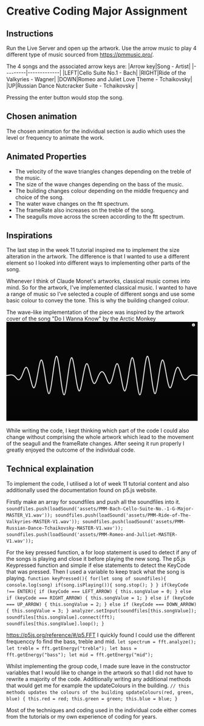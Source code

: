 # Creative Coding Major Assignment

## Instructions

Run the Live Server and open up the artwork.
Use the arrow music to play 4 different type of music sourced from <https://pmmusic.pro/>.

The 4 songs and the associated arrow keys are:
|Arrow key|Song - Artist|
|---------|-------------|
|LEFT|Cello Suite No.1 - Bach|
|RIGHT|Ride of the Valkyries - Wagner|
|DOWN|Romeo and Juliet Love Theme - Tchaikovsky|
|UP|Russian Dance Nutcracker Suite - Tchaikovsky |

Pressing the enter button would stop the song.

## Chosen animation

The chosen animation for the individual section is audio which uses the level or frequency to animate the work.

## Animated Properties

- The velocity of the wave triangles changes depending on the treble of the music.
- The size of the wave changes depending on the bass of the music.
- The building changes colour depending on the middle frequency and choice of the song.
- The water wave changes on the ftt spectrum.
- The frameRate also increases on the treble of the song.
- The seagulls move across the screen according to the ftt spectrum.

## Inspirations

The last step in the week 11 tutorial inspired me to implement the size alteration in the artwork. The difference is that I wanted to use a different element so I looked into different ways to implementing other parts of the song.

Whenever I think of Claude Monet's artworks, classical music comes into mind. So for the artwork, I've implemented classical music. I wanted to have a range of music so I've selected a couple of different songs and use some basic colour to convey the tone. This is why the building changed colour.

The wave-like implementation of the piece was inspired by the artwork cover of the song "Do I Wanna Know" by the Arctic Monkey
![Arctic Monkey Music Video](inspirations/ArcticMonkeys.PNG)

While writing the code, I kept thinking which part of the code I could also change without comprising the whole artwork which lead to the movement of the seagull and the frameRate changes.
After seeing it run properly I greatly enjoyed the outcome of the individual code.

## Technical explaination

To implement the code, I utilised a lot of week 11 tutorial content and also additionally used the documentation found on p5.js website.

Firstly make an array for soundfiles and push all the soundfiles into it.
``
  soundfiles.push(loadSound('assets/PMM-Bach-Cello-Suite-No.-1-G-Major-MASTER_V1.wav'));
  soundfiles.push(loadSound('assets/PMM-Ride-of-The-Valkyries-MASTER-V1.wav'));
  soundfiles.push(loadSound('assets/PMM-Russian-Dance-Tchaikovsky-MASTER-V1.wav'));
  soundfiles.push(loadSound('assets/PMM-Romeo-and-Julliet-MASTER-V1.wav'));
``

For the key pressed function, a for loop statement is used to detect if any of the songs is playing and close it before playing the new song. The p5.js Keypressed function and simple if else statements to detect the KeyCode that was pressed. Then I used a variable to keep track what the song is playing.
``
function keyPressed(){
  for(let song of soundfiles){
    console.log(song)
    if(song.isPlaying()){
      song.stop();
    }
  }
  if(keyCode !== ENTER){
    if (keyCode === LEFT_ARROW) {
      this.songValue = 0;
    } else if (keyCode === RIGHT_ARROW) {
      this.songValue = 1;
    }
    else if (keyCode === UP_ARROW) {
      this.songValue = 2;
    }
    else if (keyCode === DOWN_ARROW) {
      this.songValue = 3;
    }
    analyzer.setInput(soundfiles[this.songValue]);
    soundfiles[this.songValue].connect(fft);
    soundfiles[this.songValue].loop();
  }
``

<https://p5js.org/reference/#/p5.FFT>
I quickly found I could use the different frequenccy fo find the bass, treble and mid.
``
  let spectrum = fft.analyze();
  let treble = fft.getEnergy("treble");
  let bass = fft.getEnergy("bass");
  let mid = fft.getEnergy("mid");
``

Whilst implementing the group code, I made sure leave in the constructor variables that I would like to change in the artwork so that I did not have to rewrite a majority of the code. Additionally writing any additional methods that would get me for example the updateColours in the building.
``
  // this methods updates the colours of the building
  updateColours(red, green, blue) {
    this.red = red;
    this.green = green;
    this.blue = blue;
  }
``

Most of the techniques and coding used in the individual code either comes from the tutorials or my own experience of coding for years.
